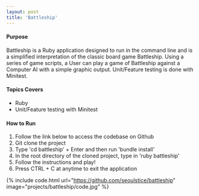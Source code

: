 ```yaml
---
layout: post
title: 'Battleship'
---
```

#### Purpose
Battleship is a Ruby application designed to run in the command line and is a simplified interpretation of the classic board game Battleship.  Using a series of game scripts, a User can play a game of Battleship against a Computer AI with a simple graphic output.  Unit/Feature testing is done with Minitest.

#### Topics Covers
* Ruby
* Unit/Feature testing with Minitest

#### How to Run
1. Follow the link below to access the codebase on Github
2. Git clone the project
3. Type 'cd battleship' + Enter and then run 'bundle install'
4. In the root directory of the cloned project, type in 'ruby battleship'
5. Follow the instructions and play!
6. Press CTRL + C at anytime to exit the application

{% include code.html url="https://github.com/seoulstice/battleship" image="projects/battleship/code.jpg" %}
